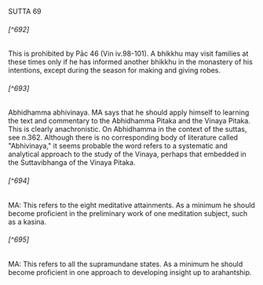 SUTTA 69

###### [^692]
This is prohibited by Pāc 46 (Vin iv.98-101). A bhikkhu may visit families at these times only if he has informed another bhikkhu in the monastery of his intentions, except during the season for making and giving robes.

###### [^693]
Abhidhamma abhivinaya. MA says that he should apply himself to learning the text and commentary to the Abhidhamma Pitaka and the Vinaya Pitaka. This is clearly anachronistic. On Abhidhamma in the context of the suttas, see n.362. Although there is no corresponding body of literature called "Abhivinaya," it seems probable the word refers to a systematic and analytical approach to the study of the Vinaya, perhaps that embedded in the Suttavibhanga of the Vinaya Pitaka.

###### [^694]
MA: This refers to the eight meditative attainments. As a minimum he should become proficient in the preliminary work of one meditation subject, such as a kasina.

###### [^695]
MA: This refers to all the supramundane states. As a minimum he should become proficient in one approach to developing insight up to arahantship.

